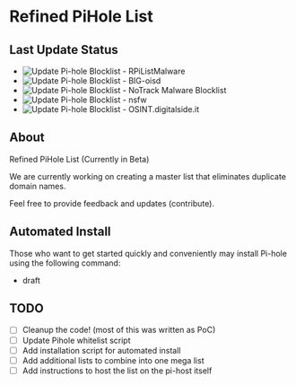 # Refined PiHole List

## Last Update Status
- ![Update Pi-hole Blocklist - RPiListMalware](https://github.com/spydisec/RefinedPiHoleList/actions/workflows/adb2pihole_RPiListMalware.yml/badge.svg) [](https://github.com/spydisec/RefinedPiHoleList/actions/workflows/adb2pihole_RPiListMalware.yml)
- ![Update Pi-hole Blocklist - BIG-oisd](https://github.com/spydisec/RefinedPiHoleList/actions/workflows/adb2pihole_oisdbig.yml/badge.svg) [](https://github.com/spydisec/RefinedPiHoleList/actions/workflows/adb2pihole_oisdbig.yml)
- ![Update Pi-hole Blocklist - NoTrack Malware Blocklist](https://github.com/spydisec/RefinedPiHoleList/actions/workflows/master_notracklist-malware.yml/badge.svg) [](https://github.com/spydisec/RefinedPiHoleList/actions/workflows/master_notracklist-malware.yml)
- ![Update Pi-hole Blocklist - nsfw](https://github.com/spydisec/RefinedPiHoleList/actions/workflows/adb2pihole_nsfw.yml/badge.svg) [](https://github.com/spydisec/RefinedPiHoleList/actions/workflows/adb2pihole_nsfw.yml)
- ![Update Pi-hole Blocklist - OSINT.digitalside.it](https://github.com/spydisec/RefinedPiHoleList/actions/workflows/master_osintlist.yml/badge.svg) [](https://github.com/spydisec/RefinedPiHoleList/actions/workflows/master_osintlist.yml)

## About
Refined PiHole List (Currently in Beta)

We are currently working on creating a master list that eliminates duplicate domain names. 

Feel free to provide feedback and updates (contribute).

## **Automated Install**
Those who want to get started quickly and conveniently may install Pi-hole using the following command:

- draft

## TODO
- [ ] Cleanup the code! (most of this was written as PoC)
- [ ] Update Pihole whitelist script
- [ ] Add installation script for automated install
- [ ] Add additional lists to combine into one mega list
- [ ] Add instructions to host the list on the pi-host itself
